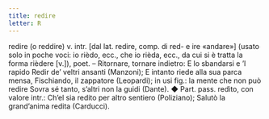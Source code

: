 ```yaml
---
title: redire
letter: R
---
```

redire (o reddire) v. intr. [dal lat. redire, comp. di red- e ire «andare»] (usato solo in poche voci: io rièdo, ecc., che io rièda, ecc., da cui si è tratta la forma rièdere [v.]), poet. – Ritornare, tornare indietro: E lo sbandarsi e ’l rapido Redir de’ veltri ansanti (Manzoni); E intanto riede alla sua parca mensa, Fischiando, il zappatore (Leopardi); in usi fig.: la mente che non può redire Sovra sé tanto, s’altri non la guidi (Dante). ◆ Part. pass. redìto, con valore intr.: Ch’el sia redito per altro sentiero (Poliziano); Salutò la grand’anima redita (Carducci).